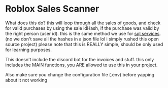 # Roblox Sales Scanner

What does this do? this will loop through all the sales of goods, and check for valid purchases by using the sale idHash, if the purchase was valid by the right person (user id). this is the same method we use for [sql services](https://discord.gg/yuth). (no we don't save all the hashes in a json file lol i simply rushed this open source project)
please note that this is REALLY simple, should be only used for learning purposes.

This doesn't include the discord bot for the invoices and stuff. this only includes the MAIN functions, you ARE allowed to use this in your project.

Also make sure you change the configuration file (.env) before yapping about it not working